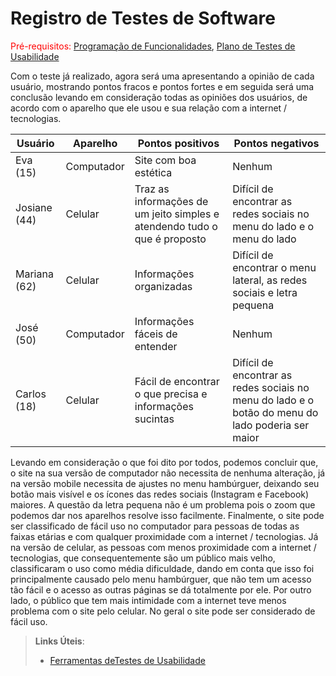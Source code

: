 # Registro de Testes de Software

<span style="color:red">Pré-requisitos: <a href="7-Programação de Funcionalidades.md"> Programação de Funcionalidades</a></span>, <a href="10-Plano de Testes de Usabilidade.md"> Plano de Testes de Usabilidade</a>

Com o teste já realizado, agora será uma apresentando a opinião de cada usuário, mostrando pontos fracos e pontos fortes e em seguida será uma conclusão levando em consideração todas as opiniões dos usuários, de acordo com o aparelho que ele usou e sua relação com a internet / tecnologias. 
  
|Usuário| Aparelho |Pontos positivos |Pontos negativos|
|------------|-------------|-----------------------|-----------------------|
|Eva (15) |Computador | Site com boa estética| Nenhum|
|Josiane (44) | Celular| Traz as informações de um jeito simples e atendendo tudo o que é proposto | Difícil de encontrar as redes sociais no menu do lado e o menu do lado|         
|Mariana (62) | Celular| Informações organizadas | Difícil de encontrar o menu lateral, as redes sociais e letra pequena |              
|José (50) |Computador | Informações fáceis de entender| Nenhum|
|Carlos (18) |Celular | Fácil de encontrar o que precisa e informações sucintas | Difícil de encontrar as redes sociais no menu do lado e o botão do menu do lado poderia ser maior|

Levando em consideração o que foi dito por todos, podemos concluir que, o site na sua versão de computador não necessita de nenhuma alteração, já na versão mobile necessita de ajustes no menu hambúrguer, deixando seu botão mais visível e os ícones das redes sociais (Instagram e Facebook) maiores. A questão da letra pequena não é um problema pois o zoom que podemos dar nos aparelhos resolve isso facilmente.
Finalmente, o site pode ser classificado de fácil uso no computador para pessoas de todas as faixas etárias e com qualquer proximidade com a internet / tecnologias. Já na versão de celular, as pessoas com menos proximidade com a internet / tecnologias, que consequentemente são um público mais velho, classificaram o uso como média dificuldade, dando em conta que isso foi principalmente causado pelo menu hambúrguer, que não tem um acesso tão fácil e o acesso as outras páginas se dá totalmente por ele. Por outro lado, o público que tem mais intimidade com a internet teve menos problema com o site pelo celular. No geral o site pode ser considerado de fácil uso.

> **Links Úteis**:
> - [Ferramentas deTestes de Usabilidade](https://www.usability.gov/how-to-and-tools/resources/templates.html)

